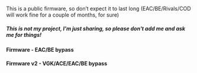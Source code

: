 This is a public firmware, so don’t expect it to last long (EAC/BE/Rivals/COD will work fine for a couple of months, for sure) 
##### This is not my project, I'm just sharing, so please don't add me and ask me for things!

#### Firmware - EAC/BE bypass
#### Firmware v2 - VGK/ACE/EAC/BE bypass
